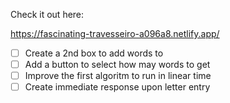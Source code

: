 Check it out here:

https://fascinating-travesseiro-a096a8.netlify.app/

- [ ] Create a 2nd box to add words to
- [ ] Add a button to select how may words to get
- [ ] Improve the first algoritm to run in linear time
- [ ] Create immediate response upon letter entry
